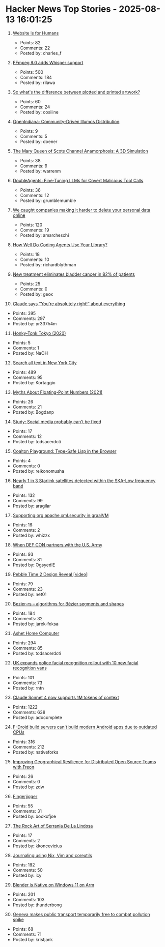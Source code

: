# Hacker News Top Stories - 2025-08-13 16:01:25

1. [Website Is for Humans](https://localghost.dev/blog/this-website-is-for-humans/)
   - Points: 82
   - Comments: 22
   - Posted by: charles_f

2. [FFmpeg 8.0 adds Whisper support](https://code.ffmpeg.org/FFmpeg/FFmpeg/commit/13ce36fef98a3f4e6d8360c24d6b8434cbb8869b)
   - Points: 500
   - Comments: 184
   - Posted by: rilawa

3. [So what's the difference between plotted and printed artwork?](https://lostpixels.io/writings/the-difference-between-plotted-and-printed-artwork)
   - Points: 60
   - Comments: 24
   - Posted by: cosiiine

4. [OpenIndiana: Community-Driven Illumos Distribution](https://www.openindiana.org/)
   - Points: 9
   - Comments: 5
   - Posted by: doener

5. [The Mary Queen of Scots Channel Anamorphosis: A 3D Simulation](https://www.charlespetzold.com/blog/2025/05/Mary-Queen-of-Scots-Channel-Anamorphosis-A-3D-Simulation.html)
   - Points: 38
   - Comments: 9
   - Posted by: warrenm

6. [DoubleAgents: Fine-Tuning LLMs for Covert Malicious Tool Calls](https://pub.aimind.so/doubleagents-fine-tuning-llms-for-covert-malicious-tool-calls-b8ff00bf513e)
   - Points: 36
   - Comments: 12
   - Posted by: grumblemumble

7. [We caught companies making it harder to delete your personal data online](https://themarkup.org/privacy/2025/08/12/we-caught-companies-making-it-harder-to-delete-your-data)
   - Points: 120
   - Comments: 19
   - Posted by: amarcheschi

8. [How Well Do Coding Agents Use Your Library?](https://stackbench.ai/)
   - Points: 18
   - Comments: 10
   - Posted by: richardblythman

9. [New treatment eliminates bladder cancer in 82% of patients](https://news.keckmedicine.org/new-treatment-eliminates-bladder-cancer-in-82-of-patients/)
   - Points: 25
   - Comments: 0
   - Posted by: geox

10. [Claude says “You're absolutely right!” about everything](https://github.com/anthropics/claude-code/issues/3382)
   - Points: 395
   - Comments: 297
   - Posted by: pr337h4m

11. [Honky-Tonk Tokyo (2020)](https://www.afar.com/magazine/in-tokyo-japan-country-music-finds-an-audience)
   - Points: 5
   - Comments: 1
   - Posted by: NaOH

12. [Search all text in New York City](https://www.alltext.nyc/)
   - Points: 489
   - Comments: 95
   - Posted by: Kortaggio

13. [Myths About Floating-Point Numbers (2021)](https://www.asawicki.info/news_1741_myths_about_floating-point_numbers)
   - Points: 26
   - Comments: 21
   - Posted by: Bogdanp

14. [Study: Social media probably can't be fixed](https://arstechnica.com/science/2025/08/study-social-media-probably-cant-be-fixed/)
   - Points: 17
   - Comments: 12
   - Posted by: todsacerdoti

15. [Coalton Playground: Type-Safe Lisp in the Browser](https://abacusnoir.com/2025/08/12/coalton-playground-type-safe-lisp-in-your-browser/)
   - Points: 4
   - Comments: 0
   - Posted by: reikonomusha

16. [Nearly 1 in 3 Starlink satellites detected within the SKA-Low frequency band](https://astrobites.org/2025/08/12/starlink-ska-low/)
   - Points: 132
   - Comments: 99
   - Posted by: aragilar

17. [Supporting org.apache.xml.security in graalVM](https://guust.ysebie.be/blog/supporting-apache-xml-security-algorithms.html)
   - Points: 16
   - Comments: 2
   - Posted by: whizzx

18. [When DEF CON partners with the U.S. Army](https://jackpoulson.substack.com/p/when-counterculture-and-empire-merge)
   - Points: 93
   - Comments: 81
   - Posted by: OgsyedIE

19. [Pebble Time 2 Design Reveal [video]](https://www.youtube.com/watch?v=pcPzmDePH3E)
   - Points: 79
   - Comments: 23
   - Posted by: net01

20. [Bezier-rs – algorithms for Bézier segments and shapes](https://graphite.rs/libraries/bezier-rs/)
   - Points: 184
   - Comments: 32
   - Posted by: jarek-foksa

21. [Ashet Home Computer](https://ashet.computer/)
   - Points: 294
   - Comments: 85
   - Posted by: todsacerdoti

22. [UK expands police facial recognition rollout with 10 new facial recognition vans](https://www.theregister.com/2025/08/13/uk_expands_police_facial_recognition/)
   - Points: 101
   - Comments: 73
   - Posted by: rntn

23. [Claude Sonnet 4 now supports 1M tokens of context](https://www.anthropic.com/news/1m-context)
   - Points: 1222
   - Comments: 638
   - Posted by: adocomplete

24. [F-Droid build servers can't build modern Android apps due to outdated CPUs](undefined)
   - Points: 316
   - Comments: 212
   - Posted by: nativeforks

25. [Improving Geographical Resilience for Distributed Open Source Teams with Freon](https://soatok.blog/2025/08/09/improving-geographical-resilience-for-distributed-open-source-teams-with-freon/)
   - Points: 26
   - Comments: 0
   - Posted by: zdw

26. [Fingerjigger](https://fingerjigger.com/play)
   - Points: 55
   - Comments: 31
   - Posted by: bookofjoe

27. [The Rock Art of Serrania De La Lindosa](https://www.earthasweknowit.com/pages/serrania_de_la_lindosa_rock_art)
   - Points: 17
   - Comments: 2
   - Posted by: kkoncevicius

28. [Journaling using Nix, Vim and coreutils](https://tangled.sh/@oppi.li/journal)
   - Points: 182
   - Comments: 50
   - Posted by: icy

29. [Blender is Native on Windows 11 on Arm](https://www.thurrott.com/music-videos/324346/blender-is-native-on-windows-11-on-arm)
   - Points: 201
   - Comments: 103
   - Posted by: thunderbong

30. [Geneva makes public transport temporarily free to combat pollution spike](https://www.reuters.com/sustainability/climate-energy/geneva-makes-public-transport-temporarily-free-combat-pollution-spike-2025-08-13/)
   - Points: 68
   - Comments: 71
   - Posted by: kristjank

